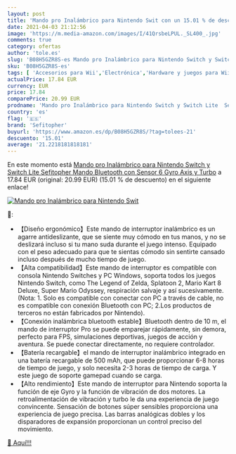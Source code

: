 ```yaml
---
layout: post
title: 'Mando pro Inalámbrico para Nintendo Swit con un 15.01 % de descuento'
date: 2021-04-03 21:12:56
image: 'https://m.media-amazon.com/images/I/41QrsbeLPUL._SL400_.jpg'
comments: true
category: ofertas
author: 'tole.es'
slug: 'B08H5GZR8S-es Mando pro Inalámbrico para Nintendo Switch y Switch Lite...'
sku: 'B08H5GZR8S-es'
tags: [ 'Accesorios para Wii','Electrónica','Hardware y juegos para Wii','Informática','Mandos y controles para Wii','Sistemas precursores y micro consolas','Videojuegos','nintendo','sefitopher', ]
actualPrice: 17.84 EUR
currency: EUR
price: 17.84
comparePrice: 20.99 EUR
prodname: 'Mando pro Inalámbrico para Nintendo Switch y Switch Lite  Sefitopher Mando Bluetooth con Sensor 6 Gyro Axis y Turbo'
country: 'es'
flag: '🇪🇸'
brand: 'Sefitopher'
buyurl: 'https://www.amazon.es/dp/B08H5GZR8S/?tag=tolees-21'
descuento: '15.01'
average: '21.2218181818181'
---
```


En este momento está [Mando pro Inalámbrico para Nintendo Switch y Switch Lite  Sefitopher Mando Bluetooth con Sensor 6 Gyro Axis y Turbo](https://www.amazon.es/dp/B08H5GZR8S/?tag=tolees-21) a 17.84 EUR (original: 20.99 EUR) (15.01 %  de descuento) en el siguiente enlace!

[![Mando pro Inalámbrico para Nintendo Swit](https://m.media-amazon.com/images/I/41QrsbeLPUL._SL400_.jpg)](https://www.amazon.es/dp/B08H5GZR8S/?tag=tolees-21)

🔎:

- 【Diseño ergonómico】Este mando de interruptor inalámbrico es un agarre antideslizante, que se siente muy cómodo en tus manos, y no se deslizará incluso si tu mano suda durante el juego intenso. Equipado con el peso adecuado para que te sientas cómodo sin sentirte cansado incluso después de mucho tiempo de juego.
- 【Alta compatibilidad】Este mando de interruptor es compatible con consola Nintendo Switches y PC Windows, soporta todos los juegos Nintendo Switch, como The Legend of Zelda, Splatoon 2, Mario Kart 8 Deluxe, Super Mario Odyssey, respiración salvaje y así sucesivamente. (Nota: 1. Solo es compatible con conectar con PC a través de cable, no es compatible con conexión Bluetooth con PC; 2.Los productos de terceros no están fabricados por Nintendo).
- 【Conexión inalámbrica bluetooth estable】Bluetooth dentro de 10 m, el mando de interruptor Pro se puede emparejar rápidamente, sin demora, perfecto para FPS, simulaciones deportivas, juegos de acción y aventura. Se puede conectar directamente, no requiere controlador.
- 【Batería recargable】el mando de interruptor inalámbrico integrado en una batería recargable de 500 mAh, que puede proporcionar 6-8 horas de tiempo de juego, y solo necesita 2-3 horas de tiempo de carga. Y este juego de soporte gamepad cuando se carga.
- 【Alto rendimiento】Este mando de interruptor para Nintendo soporta la función de eje Gyro y la función de vibración de dos motores. La retroalimentación de vibración y turbo le da una experiencia de juego convincente. Sensación de botones súper sensibles proporciona una experiencia de juego precisa. Las barras analógicas dobles y los disparadores de expansión proporcionan un control preciso del movimiento.

[🛒 Aquí!!!](https://www.amazon.es/dp/B08H5GZR8S/?tag=tolees-21)
